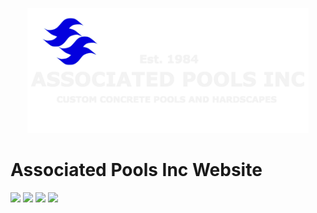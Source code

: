 <p align="center">
    <img src="./client/src/assets/img/banner-white.webp" 
        alt="my banner"
        width="450" height="200" />
</p>

# Associated Pools Inc Website
![](https://img.shields.io/github/languages/top/justinyates887/api-website?style=flat-square)
![](https://img.shields.io/github/directory-file-count/justinyates887/api-website?style=flat-square)
![](https://img.shields.io/github/repo-size/justinyates887/api-website?style=flat-square)
![](https://img.shields.io/tokei/lines/github/justinyates887/api-website?style=flat-square)
